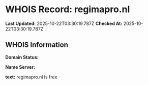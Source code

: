 # WHOIS Record: regimapro.nl

**Last Updated:** 2025-10-22T03:30:19.787Z
**Checked At:** 2025-10-22T03:30:19.787Z

## WHOIS Information

**Domain Status:** 

**Name Server:** 

**text:** regimapro.nl is free

